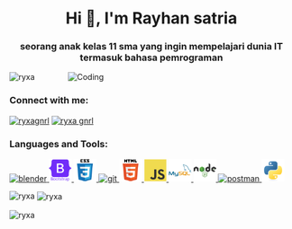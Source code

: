<h1 align="center">Hi 👋, I'm Rayhan satria</h1>
<h3 align="center">seorang anak kelas 11 sma yang ingin mempelajari dunia IT termasuk bahasa pemrograman</h3>
<img align="right" alt="Coding" width="400" src="https://media4.giphy.com/media/v1.Y2lkPTc5MGI3NjExYnI0YWN0Y2kyYzA5ZGY4NmRicjVoY2N5N2Exd2U2bGZ6cWMzN3g5ZiZlcD12MV9pbnRlcm5hbF9naWZfYnlfaWQmY3Q9Zw/gDAnoTGMhGWGi75pfv/giphy.gif"


<p align="left"> <img src="https://komarev.com/ghpvc/?username=ryxa&label=Profile%20views&color=0e75b6&style=flat" alt="ryxa" /> </p>


<h3 align="left">Connect with me:</h3>
<p align="left">
<a href="https://instagram.com/ryxagnrl" target="blank"><img align="center" src="https://raw.githubusercontent.com/rahuldkjain/github-profile-readme-generator/master/src/images/icons/Social/instagram.svg" alt="ryxagnrl" height="30" width="40" /></a>
<a href="https://www.hackerrank.com/ryxa gnrl" target="blank"><img align="center" src="https://raw.githubusercontent.com/rahuldkjain/github-profile-readme-generator/master/src/images/icons/Social/hackerrank.svg" alt="ryxa gnrl" height="30" width="40" /></a>
</p>

<h3 align="left">Languages and Tools:</h3>
<p align="left"> <a href="https://www.blender.org/" target="_blank" rel="noreferrer"> <img src="https://download.blender.org/branding/community/blender_community_badge_white.svg" alt="blender" width="40" height="40"/> </a> <a href="https://getbootstrap.com" target="_blank" rel="noreferrer"> <img src="https://raw.githubusercontent.com/devicons/devicon/master/icons/bootstrap/bootstrap-plain-wordmark.svg" alt="bootstrap" width="40" height="40"/> </a> <a href="https://www.w3schools.com/css/" target="_blank" rel="noreferrer"> <img src="https://raw.githubusercontent.com/devicons/devicon/master/icons/css3/css3-original-wordmark.svg" alt="css3" width="40" height="40"/> </a> <a href="https://git-scm.com/" target="_blank" rel="noreferrer"> <img src="https://www.vectorlogo.zone/logos/git-scm/git-scm-icon.svg" alt="git" width="40" height="40"/> </a> <a href="https://www.w3.org/html/" target="_blank" rel="noreferrer"> <img src="https://raw.githubusercontent.com/devicons/devicon/master/icons/html5/html5-original-wordmark.svg" alt="html5" width="40" height="40"/> </a> <a href="https://developer.mozilla.org/en-US/docs/Web/JavaScript" target="_blank" rel="noreferrer"> <img src="https://raw.githubusercontent.com/devicons/devicon/master/icons/javascript/javascript-original.svg" alt="javascript" width="40" height="40"/> </a> <a href="https://www.mysql.com/" target="_blank" rel="noreferrer"> <img src="https://raw.githubusercontent.com/devicons/devicon/master/icons/mysql/mysql-original-wordmark.svg" alt="mysql" width="40" height="40"/> </a> <a href="https://nodejs.org" target="_blank" rel="noreferrer"> <img src="https://raw.githubusercontent.com/devicons/devicon/master/icons/nodejs/nodejs-original-wordmark.svg" alt="nodejs" width="40" height="40"/> </a> <a href="https://postman.com" target="_blank" rel="noreferrer"> <img src="https://www.vectorlogo.zone/logos/getpostman/getpostman-icon.svg" alt="postman" width="40" height="40"/> </a> <a href="https://www.python.org" target="_blank" rel="noreferrer"> <img src="https://raw.githubusercontent.com/devicons/devicon/master/icons/python/python-original.svg" alt="python" width="40" height="40"/> </a> </p>

<p><img align="left" src="https://github-readme-stats.vercel.app/api/top-langs?username=ryxa&show_icons=true&locale=en&layout=compact" alt="ryxa" /></p>

<p>&nbsp;<img align="center" src="https://github-readme-stats.vercel.app/api?username=ryxa&show_icons=true&locale=en" alt="ryxa" /></p>

<p><img align="center" src="https://github-readme-streak-stats.herokuapp.com/?user=ryxa&" alt="ryxa" /></p>
